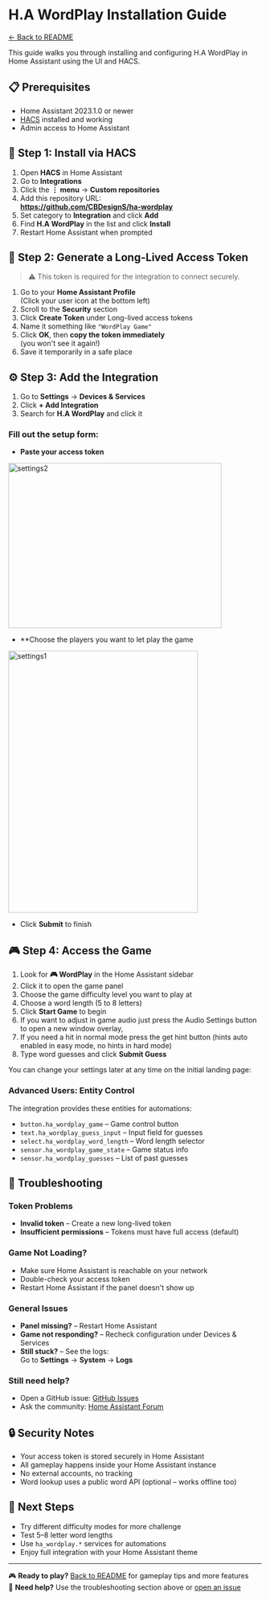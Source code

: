 # H.A WordPlay Installation Guide

[← Back to README](README.md)

This guide walks you through installing and configuring H.A WordPlay in Home Assistant using the UI and HACS.

## 📋 Prerequisites

- Home Assistant 2023.1.0 or newer  
- [HACS](https://hacs.xyz/) installed and working  
- Admin access to Home Assistant

## 🚀 Step 1: Install via HACS

1. Open **HACS** in Home Assistant  
2. Go to **Integrations**  
3. Click the **⋮ menu** → **Custom repositories**  
4. Add this repository URL:  
   **https://github.com/CBDesignS/ha-wordplay**  
5. Set category to **Integration** and click **Add**  
6. Find **H.A WordPlay** in the list and click **Install**  
7. Restart Home Assistant when prompted

## 🔑 Step 2: Generate a Long-Lived Access Token

> ⚠️ This token is required for the integration to connect securely.

1. Go to your **Home Assistant Profile**  
   (Click your user icon at the bottom left)  
2. Scroll to the **Security** section  
3. Click **Create Token** under Long-lived access tokens  
4. Name it something like `"WordPlay Game"`  
5. Click **OK**, then **copy the token immediately**  
   (you won't see it again!)  
6. Save it temporarily in a safe place

## ⚙️ Step 3: Add the Integration

1. Go to **Settings** → **Devices & Services**  
2. Click **+ Add Integration**  
3. Search for **H.A WordPlay** and click it

### Fill out the setup form:

- **Paste your access token**

<img width="424" height="329" alt="settings2" src="https://github.com/user-attachments/assets/b0dd3548-d5c9-490b-a0e0-6eb79e9981ac" />

- **Choose the players you want to let play the game


<img width="377" height="522" alt="settings1" src="https://github.com/user-attachments/assets/862f5896-20f7-467e-a954-ef533a04871c" />

- Click **Submit** to finish  

## 🎮 Step 4: Access the Game

1. Look for **🎮 WordPlay** in the Home Assistant sidebar  
2. Click it to open the game panel
3. Choose the game difficulty level you want to play at
4. Choose a word length (5 to 8 letters)  
5. Click **Start Game** to begin
6. If you want to adjust in game audio just press the Audio Settings button to open a new window overlay,
7. If you need a hit in normal mode press the get hint button (hints auto enabled in easy mode, no hints in hard mode)
8. Type word guesses and click **Submit Guess**


You can change your settings later at any time on the initial landing page:

### Advanced Users: Entity Control

The integration provides these entities for automations:

- `button.ha_wordplay_game` – Game control button  
- `text.ha_wordplay_guess_input` – Input field for guesses  
- `select.ha_wordplay_word_length` – Word length selector  
- `sensor.ha_wordplay_game_state` – Game status info  
- `sensor.ha_wordplay_guesses` – List of past guesses

## 🚨 Troubleshooting

### Token Problems

- **Invalid token** – Create a new long-lived token  
- **Insufficient permissions** – Tokens must have full access (default)

### Game Not Loading?

- Make sure Home Assistant is reachable on your network  
- Double-check your access token  
- Restart Home Assistant if the panel doesn't show up

### General Issues

- **Panel missing?** – Restart Home Assistant  
- **Game not responding?** – Recheck configuration under Devices & Services  
- **Still stuck?** – See the logs:  
  Go to **Settings** → **System** → **Logs**

### Still need help?

- Open a GitHub issue: [GitHub Issues](https://github.com/CBDesignS/ha-wordplay/issues)  
- Ask the community: [Home Assistant Forum](https://community.home-assistant.io/)

## 🔒 Security Notes

- Your access token is stored securely in Home Assistant  
- All gameplay happens inside your Home Assistant instance  
- No external accounts, no tracking  
- Word lookup uses a public word API (optional – works offline too)

## 🎯 Next Steps

- Try different difficulty modes for more challenge  
- Test 5–8 letter word lengths  
- Use `ha_wordplay.*` services for automations  
- Enjoy full integration with your Home Assistant theme

---

🎮 **Ready to play?** [Back to README](README.md) for gameplay tips and more features  
💬 **Need help?** Use the troubleshooting section above or [open an issue](https://github.com/CBDesignS/ha-wordplay/issues)
